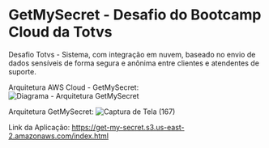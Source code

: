 # GetMySecret - Desafio do Bootcamp Cloud da Totvs
Desafio Totvs - Sistema, com integração em nuvem, baseado no envio de dados sensíveis de forma segura e anônima entre clientes e atendentes de suporte.

Arquitetura AWS Cloud - GetMySecret:
![Diagrama - Arquitetura GetMySecret](https://user-images.githubusercontent.com/76259118/182051322-42e561d8-3b6b-466e-82e6-f520e5d2c8a4.png)

Arquitetura GetMySecret:
![Captura de Tela (167)](https://user-images.githubusercontent.com/76259118/182916028-ea6c7e01-e3bb-4fc9-b462-8d39743e0aca.png)

Link da Aplicação: https://get-my-secret.s3.us-east-2.amazonaws.com/index.html
